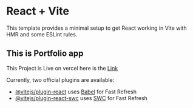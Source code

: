 # React + Vite

This template provides a minimal setup to get React working in Vite with HMR and some ESLint rules.

## This is Portfolio app

This Project is Live on vercel here is the [Link](https://wfa-portfolio-app.vercel.app/)

Currently, two official plugins are available:

- [@vitejs/plugin-react](https://github.com/vitejs/vite-plugin-react/blob/main/packages/plugin-react/README.md) uses [Babel](https://babeljs.io/) for Fast Refresh
- [@vitejs/plugin-react-swc](https://github.com/vitejs/vite-plugin-react-swc) uses [SWC](https://swc.rs/) for Fast Refresh
